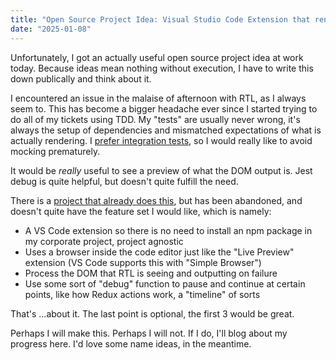 ```yaml
---
title: "Open Source Project Idea: Visual Studio Code Extension that renders the DOM output of Jest and React Testing Library"
date: "2025-01-08"
---
```


Unfortunately, I got an actually useful open source project idea at work today. Because ideas mean nothing without execution, I have to write this down publically and think about it.

I encountered an issue in the malaise of afternoon with RTL, as I always seem to. This has become a bigger headache ever since I started trying to do all of my tickets using TDD. My "tests" are usually never wrong, it's always the setup of dependencies and mismatched expectations of what is actually rendering. I [prefer integration tests](https://rmorabia.com/blog/integration-testing/), so I would really like to avoid mocking prematurely.

It would be _really_ useful to see a preview of what the DOM output is. Jest debug is quite helpful, but doesn't quite fulfill the need.

There is a [project that already does this](https://jest-preview.com), but has been abandoned, and doesn't quite have the feature set I would like, which is namely:

* A VS Code extension so there is no need to install an npm package in my corporate project, project agnostic
* Uses a browser inside the code editor just like the "Live Preview" extension (VS Code supports this with "Simple Browser")
* Process the DOM that RTL is seeing and outputting on failure
* Use some sort of "debug" function to pause and continue at certain points, like how Redux actions work, a "timeline" of sorts

That's ...about it. The last point is optional, the first 3 would be great.

Perhaps I will make this. Perhaps I will not. If I do, I'll blog about my progress here. I'd love some name ideas, in the meantime.
